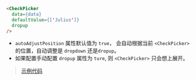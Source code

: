 ```html
<CheckPicker
  data={data}
  defaultValue={['Julius']}
  dropup
/>

```

- `autoAdjustPosition` 属性默认值为 `true`， 会自动根据当前 `<CheckPicker>` 的位置，自动调整是 `dropdown` 还是`dropup`。
- 如果配置手动配置 `dropup` 属性为 `ture`, 则 `<CheckPicker>` 只会想上展开。


> [示例代码](https://github.com/rsuite/rsuite-checkpicker/blob/master/docs/examples/DropupExample.js)
